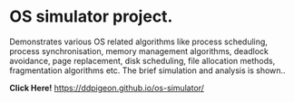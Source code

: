 # OS simulator project.

Demonstrates various OS related algorithms like process scheduling, process synchronisation, memory management algorithms, deadlock avoidance, page replacement, disk scheduling, file allocation methods, fragmentation algorithms etc. The brief simulation and analysis is shown..

**Click Here!** https://ddpigeon.github.io/os-simulator/
